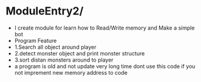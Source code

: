# ModuleEntry2/
- I create module for learn how to Read/Write memory and Make a simple bot
- Program Feature
- 1.Search all object around player
- 2.detect monster object and print monster structure
- 3.sort distan monsters around to player
- a program is old and not update very long time dont use this code if you not imprement new memory address to code 
